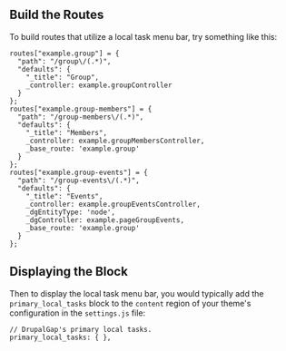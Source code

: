 ## Build the Routes

To build routes that utilize a local task menu bar, try something like this:

```
routes["example.group"] = {
  "path": "/group\/(.*)",
  "defaults": {
    "_title": "Group",
    _controller: example.groupController
  }
};
routes["example.group-members"] = {
  "path": "/group-members\/(.*)",
  "defaults": {
    "_title": "Members",
    _controller: example.groupMembersController,
    _base_route: 'example.group'
  }
};
routes["example.group-events"] = {
  "path": "/group-events\/(.*)",
  "defaults": {
    "_title": "Events",
    _controller: example.groupEventsController,
    _dgEntityType: 'node',
    _dgController: example.pageGroupEvents,
    _base_route: 'example.group'
  }
};
```

## Displaying the Block

Then to display the local task menu bar, you would typically add the `primary_local_tasks` block to the `content` region of your theme's configuration in the `settings.js` file:

```
// DrupalGap's primary local tasks.
primary_local_tasks: { },
```

